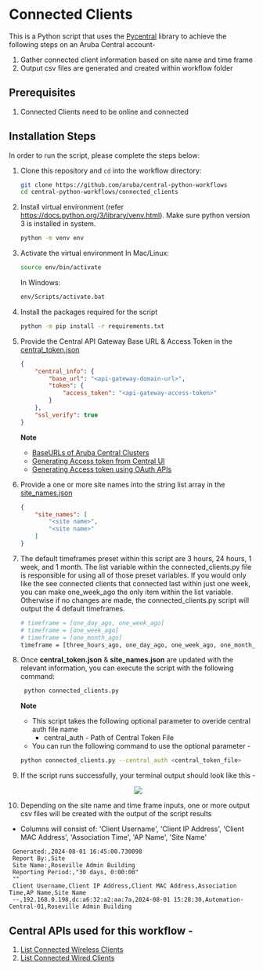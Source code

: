 # Connected Clients
This is a Python script that uses the [Pycentral](https://pypi.org/project/pycentral/) library to achieve the following steps on an Aruba Central account- 
1. Gather connected client information based on site name and time frame
2. Output csv files are generated and created within workflow folder

## Prerequisites
1. Connected Clients need to be online and connected

## Installation Steps
In order to run the script, please complete the steps below:
1. Clone this repository and `cd` into the workflow directory:
    ```bash
    git clone https://github.com/aruba/central-python-workflows
    cd central-python-workflows/connected_clients
    ```
   
2. Install virtual environment (refer https://docs.python.org/3/library/venv.html). Make sure python version 3 is installed in system.
    ```bash
    python -m venv env
    ```

3. Activate the virtual environment
    In Mac/Linux:
    ```bash
    source env/bin/activate
    ```
    In Windows:
    ```bash
    env/Scripts/activate.bat
    ```

4. Install the packages required for the script
    ```bash
    python -m pip install -r requirements.txt
    ```

5. Provide the Central API Gateway Base URL & Access Token in the [central_token.json](central_token.json)
    ```json
    {
        "central_info": {
            "base_url": "<api-gateway-domain-url>",
            "token": {
                "access_token": "<api-gateway-access-token>"
            }
        },
        "ssl_verify": true
    }
    ```
    **Note**
   - [BaseURLs of Aruba Central Clusters](https://developer.arubanetworks.com/aruba-central/docs/api-oauth-access-token#table-domain-urls-for-api-gateway-access)
   - [Generating Access token from Central UI](https://developer.arubanetworks.com/aruba-central/docs/api-gateway-creating-application-token)
   - [Generating Access token using OAuth APIs](https://developer.arubanetworks.com/aruba-central/docs/api-oauth-access-token)

6. Provide a one or more site names into the string list array in the [site_names.json](site_names.json)
    ```json
    {
        "site_names": [
            "<site name>",
            "<site name>"
        ]
    }
    ```
7. The default timeframes preset within this script are 3 hours, 24 hours, 1 week, and 1 month. The <timeframe> list variable within the connected_clients.py file is responsible for using all of those preset variables. If you would only like the see connected clients that connected last within just one week, you can make one_week_ago the only item within the <timeframe> list variable.  Otherwise if no changes are made, the connected_clients.py script will output the 4 default timeframes.
    ```bash
    # timeframe = [one_day_ago, one_week_ago]
    # timeframe = [one_week_ago]
    # timeframe = [one_month_ago]
    timeframe = [three_hours_ago, one_day_ago, one_week_ago, one_month_ago]
    ```
  
8. Once **central_token.json** & **site_names.json** are updated with the relevant information, you can execute the script with the following command:
   ```bash
    python connected_clients.py
    ```
    **Note**  
    - This script takes the following optional parameter to overide central auth file name
      - central_auth - Path of Central Token File
    - You can run the following command to use the optional parameter -
     ```bash
    python connected_clients.py --central_auth <central_token_file>
    ```

9. If the script runs successfully, your terminal output should look like this -
    <p align="center">
        <img src="media/script_terminal_output.png"/>
    </p>

10. Depending on the site name and time frame inputs, one or more output csv files will be created with the output of the script results
   - Columns will consist of: 'Client Username', 'Client IP Address', 'Client MAC Address', 'Association Time', 'AP Name', 'Site Name'
   ```csv
    Generated:,2024-08-01 16:45:00.730098
    Report By:,Site
    Site Name:,Roseville Admin Building
    Reporting Period:,"30 days, 0:00:00"
    ""
    Client Username,Client IP Address,Client MAC Address,Association Time,AP Name,Site Name
    --,192.168.0.198,dc:a6:32:a2:aa:7a,2024-08-01 15:28:30,Automation-Central-01,Roseville Admin Building
   ```

## Central APIs used for this workflow - 
1. [List Connected Wireless Clients](https://developer.arubanetworks.com/hpe-aruba-networking-central/reference/apiexternal_controllerget_wireless_clients)
2. [List Connected Wired Clients](https://developer.arubanetworks.com/hpe-aruba-networking-central/reference/apiexternal_controllerget_wired_clients)